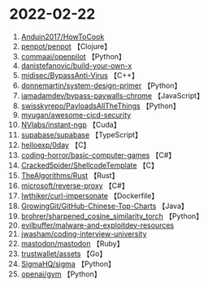 # 2022-02-22

1. [Anduin2017/HowToCook](https://github.com/Anduin2017/HowToCook) 
2. [penpot/penpot](https://github.com/penpot/penpot) 【Clojure】
3. [commaai/openpilot](https://github.com/commaai/openpilot) 【Python】
4. [danistefanovic/build-your-own-x](https://github.com/danistefanovic/build-your-own-x) 
5. [midisec/BypassAnti-Virus](https://github.com/midisec/BypassAnti-Virus) 【C++】
6. [donnemartin/system-design-primer](https://github.com/donnemartin/system-design-primer) 【Python】
7. [iamadamdev/bypass-paywalls-chrome](https://github.com/iamadamdev/bypass-paywalls-chrome) 【JavaScript】
8. [swisskyrepo/PayloadsAllTheThings](https://github.com/swisskyrepo/PayloadsAllTheThings) 【Python】
9. [myugan/awesome-cicd-security](https://github.com/myugan/awesome-cicd-security) 
10. [NVlabs/instant-ngp](https://github.com/NVlabs/instant-ngp) 【Cuda】
11. [supabase/supabase](https://github.com/supabase/supabase) 【TypeScript】
12. [helloexp/0day](https://github.com/helloexp/0day) 【C】
13. [coding-horror/basic-computer-games](https://github.com/coding-horror/basic-computer-games) 【C#】
14. [Cracked5pider/ShellcodeTemplate](https://github.com/Cracked5pider/ShellcodeTemplate) 【C】
15. [TheAlgorithms/Rust](https://github.com/TheAlgorithms/Rust) 【Rust】
16. [microsoft/reverse-proxy](https://github.com/microsoft/reverse-proxy) 【C#】
17. [lwthiker/curl-impersonate](https://github.com/lwthiker/curl-impersonate) 【Dockerfile】
18. [GrowingGit/GitHub-Chinese-Top-Charts](https://github.com/GrowingGit/GitHub-Chinese-Top-Charts) 【Java】
19. [brohrer/sharpened_cosine_similarity_torch](https://github.com/brohrer/sharpened_cosine_similarity_torch) 【Python】
20. [evilbuffer/malware-and-exploitdev-resources](https://github.com/evilbuffer/malware-and-exploitdev-resources) 
21. [jwasham/coding-interview-university](https://github.com/jwasham/coding-interview-university) 
22. [mastodon/mastodon](https://github.com/mastodon/mastodon) 【Ruby】
23. [trustwallet/assets](https://github.com/trustwallet/assets) 【Go】
24. [SigmaHQ/sigma](https://github.com/SigmaHQ/sigma) 【Python】
25. [openai/gym](https://github.com/openai/gym) 【Python】
